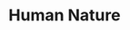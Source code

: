---
pid: CH606
title: Human Nature
location_transcription: 
zipcode: NJ08536
outside_phl: Plainsboro NJ
neighborhood: 
age: '23'
age_range: 20-29
instagram: 
image_file_name: CH_606.jpg
proposal_transcription: 
topic: Unknown
topic_summary: '0'
type: Other No Form
keywords_other: human nature
credit: 
image_labels: 
twitter: xtin2626
facebook: 
permalink: "/monuments/ch606/"
layout: item-page
---